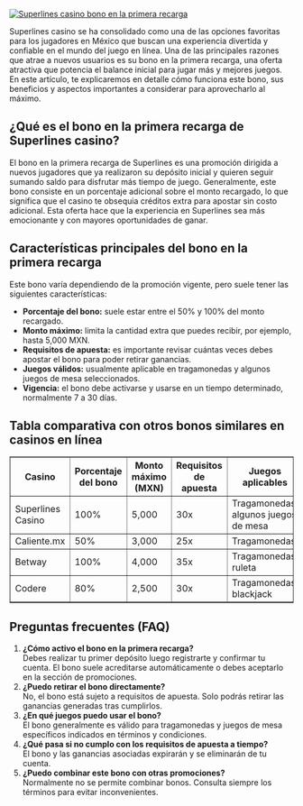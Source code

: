 [![Superlines casino bono en la primera recarga](https://123-caf.pages.dev/gitsignup.png)](https://vrmoo.ru/Bt82HjjY)

<p>Superlines casino se ha consolidado como una de las opciones favoritas para los jugadores en México que buscan una experiencia divertida y confiable en el mundo del juego en línea. Una de las principales razones que atrae a nuevos usuarios es su bono en la primera recarga, una oferta atractiva que potencia el balance inicial para jugar más y mejores juegos. En este artículo, te explicaremos en detalle cómo funciona este bono, sus beneficios y aspectos importantes a considerar para aprovecharlo al máximo.</p>  <h2>¿Qué es el bono en la primera recarga de Superlines casino?</h2> <p>El bono en la primera recarga de Superlines es una promoción dirigida a nuevos jugadores que ya realizaron su depósito inicial y quieren seguir sumando saldo para disfrutar más tiempo de juego. Generalmente, este bono consiste en un porcentaje adicional sobre el monto recargado, lo que significa que el casino te obsequia créditos extra para apostar sin costo adicional. Esta oferta hace que la experiencia en Superlines sea más emocionante y con mayores oportunidades de ganar.</p>  <h2>Características principales del bono en la primera recarga</h2> <p>Este bono varía dependiendo de la promoción vigente, pero suele tener las siguientes características:</p> <ul>   <li><strong>Porcentaje del bono:</strong> suele estar entre el 50% y 100% del monto recargado.</li>   <li><strong>Monto máximo:</strong> limita la cantidad extra que puedes recibir, por ejemplo, hasta 5,000 MXN.</li>   <li><strong>Requisitos de apuesta:</strong> es importante revisar cuántas veces debes apostar el bono para poder retirar ganancias.</li>   <li><strong>Juegos válidos:</strong> usualmente aplicable en tragamonedas y algunos juegos de mesa seleccionados.</li>   <li><strong>Vigencia:</strong> el bono debe activarse y usarse en un tiempo determinado, normalmente 7 a 30 días.</li> </ul>  <h2>Tabla comparativa con otros bonos similares en casinos en línea</h2> <table border="1" cellpadding="8" cellspacing="0">   <thead>     <tr>       <th>Casino</th>       <th>Porcentaje del bono</th>       <th>Monto máximo (MXN)</th>       <th>Requisitos de apuesta</th>       <th>Juegos aplicables</th>     </tr>   </thead>   <tbody>     <tr>       <td>Superlines Casino</td>       <td>100%</td>       <td>5,000</td>       <td>30x</td>       <td>Tragamonedas, algunos juegos de mesa</td>     </tr>     <tr>       <td>Caliente.mx</td>       <td>50%</td>       <td>3,000</td>       <td>25x</td>       <td>Tragamonedas</td>     </tr>     <tr>       <td>Betway</td>       <td>100%</td>       <td>4,000</td>       <td>35x</td>       <td>Tragamonedas, ruleta</td>     </tr>     <tr>       <td>Codere</td>       <td>80%</td>       <td>2,500</td>       <td>30x</td>       <td>Tragamonedas, blackjack</td>     </tr>   </tbody> </table>  <h2>Preguntas frecuentes (FAQ)</h2> <ol>   <li><strong>¿Cómo activo el bono en la primera recarga?</strong><br>Debes realizar tu primer depósito luego registrarte y confirmar tu cuenta. El bono suele acreditarse automáticamente o debes aceptarlo en la sección de promociones.</li>   <li><strong>¿Puedo retirar el bono directamente?</strong><br>No, el bono está sujeto a requisitos de apuesta. Solo podrás retirar las ganancias generadas tras cumplirlos.</li>   <li><strong>¿En qué juegos puedo usar el bono?</strong><br>El bono generalmente es válido para tragamonedas y juegos de mesa específicos indicados en términos y condiciones.</li>   <li><strong>¿Qué pasa si no cumplo con los requisitos de apuesta a tiempo?</strong><br>El bono y las ganancias asociadas expirarán y se eliminarán de tu cuenta.</li>   <li><strong>¿Puedo combinar este bono con otras promociones?</strong><br>Normalmente no se permite combinar bonos. Consulta siempre los términos para evitar inconvenientes.</li> </ol>